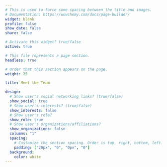 ```yaml
---
# This is used to force some spacing between the title and images.
# Documentation: https://wowchemy.com/docs/page-builder/
widget: blank
profile: false
show_date: false
share: false

# Activate this widget? true/false
active: true

# This file represents a page section.
headless: true

# Order that this section appears on the page.
weight: 25

title: Meet the Team

design:
  # Show user's social networking links? (true/false)
  show_social: true
  # Show user's interests? (true/false)
  show_interests: false
  # Show user's role?
  show_role: true
  # Show user's organizations/affiliations?
  show_organizations: false
  columns: "1"
  spacing:
    # Customize the section spacing. Order is top, right, bottom, left.
    padding: ["20px", "0", "0px", "0"]
  background:
    color: white
---
```

